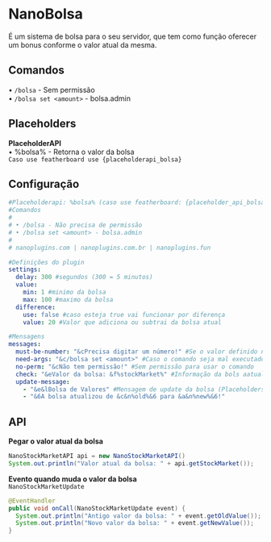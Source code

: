 # NanoBolsa

É um sistema de bolsa para o seu servidor, que tem como função oferecer um bonus conforme o valor atual da mesma.

## Comandos

• `/bolsa` - Sem permissão <br>
• `/bolsa set <amount>` - bolsa.admin

## Placeholders

**PlaceholderAPI** <br>
• %bolsa% - Retorna o valor da bolsa <br>
`Caso use featherboard use {placeholderapi_bolsa}`

## Configuração

```yml
#Placeholderapi: %bolsa% (caso use featherboard: {placeholder_api_bolsa})
#Comandos
#
# • /bolsa - Não precisa de permissão
# • /bolsa set <amount> - bolsa.admin
#
# nanoplugins.com | nanoplugins.com.br | nanoplugins.fun

#Definições do plugin
settings:
  delay: 300 #segundos (300 = 5 minutos)
  value:
    min: 1 #minimo da bolsa
    max: 100 #maximo da bolsa
  difference:
    use: false #caso esteja true vai funcionar por diferença
    value: 20 #Valor que adiciona ou subtrai da bolsa atual

#Mensagens
messages:
  must-be-number: "&cPrecisa digitar um número!" #Se o valor definido não for um número
  need-args: "&c/bolsa set <amount>" #Caso o comando seja mal executado
  no-perm: "&cNão tem permissão!" #Sem permissão para usar o comando
  check: "&eValor da bolsa: &f%stockMarket%" #Informação da bols aatual (Placeholders: %stockMarket%)
  update-message:
    - "&e&lBolsa de Valores" #Mensagem de update da bolsa (Placeholders: %old% & %new%)
    - "&6A bolsa atualizou de &c&n%old%&6 para &a&n%new%&6!"
```

## API

**Pegar o valor atual da bolsa**
```java
NanoStockMarketAPI api = new NanoStockMarketAPI()
System.out.println("Valor atual da bolsa: " + api.getStockMarket());
```

**Evento quando muda o valor da bolsa** <br>
`NanoStockMarketUpdate`
```java
@EventHandler  
public void onCall(NanoStockMarketUpdate event) {  
  System.out.println("Antigo valor da bolsa: " + event.getOldValue());  
  System.out.println("Novo valor da bolsa: " + event.getNewValue());  
}
```
